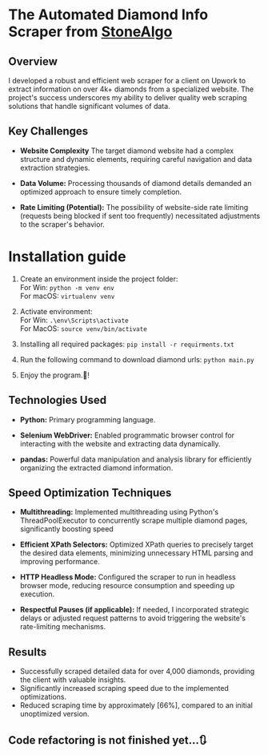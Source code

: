 # The **Automated Diamond Info Scraper from [StoneAlgo](https://www.stonealgo.com/diamond-search/s/61d4cdbba724958f931981b246448e33)** 

## Overview
I developed a robust and efficient web scraper for a client on Upwork to extract information on over 4k+ diamonds from a specialized website. The project's success underscores my ability to deliver quality web scraping solutions that handle significant volumes of data.

## Key Challenges

- **Website Complexity** The target diamond website had a complex structure and dynamic elements, requiring careful navigation and data extraction strategies.

- **Data Volume:** Processing thousands of diamond details demanded an optimized approach to ensure timely completion.

- **Rate Limiting (Potential):** The possibility of website-side rate limiting (requests being blocked if sent too frequently) necessitated adjustments to the scraper's behavior.

# Installation guide

1. Create an environment inside the project folder:<br/>
For Win:
    `python -m venv env`<br/>
For macOS:
    `virtualenv venv`

2. Activate environment:<br/>
For Win: 
    `.\env\Scripts\activate`<br />
For MacOS: 
    `source venv/bin/activate`

3. Installing all required packages:
    `pip install -r requirments.txt`

4. Run the following command to download diamond urls:
    `python main.py`

5. Enjoy the program.🫡!

## Technologies Used

- **Python:** Primary programming language.

- **Selenium WebDriver:** Enabled programmatic browser control for interacting with the website and extracting data dynamically.

- **pandas:** Powerful data manipulation and analysis library for efficiently organizing the extracted diamond information.

## Speed Optimization Techniques

- **Multithreading:** Implemented multithreading using Python's ThreadPoolExecutor to concurrently scrape multiple diamond pages, significantly boosting speed

- **Efficient XPath Selectors:** Optimized XPath queries to precisely target the desired data elements, minimizing unnecessary HTML parsing and improving performance.

- **HTTP Headless Mode:** Configured the scraper to run in headless browser mode, reducing resource consumption and speeding up execution.

- **Respectful Pauses (if applicable):** If needed, I incorporated strategic delays or adjusted request patterns to avoid triggering the website's rate-limiting mechanisms.

## Results
- Successfully scraped detailed data for over 4,000 diamonds, providing the client with valuable insights.
- Significantly increased scraping speed due to the implemented optimizations.
- Reduced scraping time by approximately [66%], compared to an initial unoptimized version.

## Code refactoring is not finished yet...🔃
